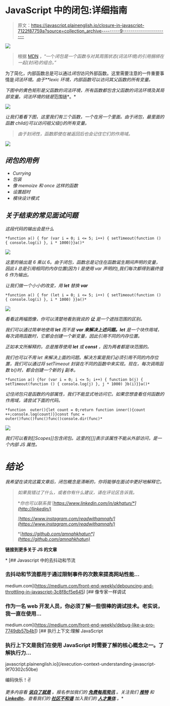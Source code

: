 # JavaScript 中的闭包:详细指南

> 原文：<https://javascript.plainenglish.io/closure-in-javascript-7122f87759a?source=collection_archive---------9----------------------->

![](img/11de43635cf796278d65c17d194b043b.png)

> 根据 [MDN](https://developer.mozilla.org/en-US/docs/Web/JavaScript/Closures) ，“一个*闭包是一个函数与对其周围状态(词法环境)的引用捆绑在一起(封闭)的组合。”*

为了简化，内部函数总是可以通过*闭包*访问外部函数。这里需要注意的一件重要事情是*词法环境。*由于**l*exic 环境，内部函数可以访问其父函数的所有变量。*

*下图中的黄色矩形是父函数的词法环境，所有函数都包含父函数的词法环境及其局部变量。词法环境的链是*范围链*。*

*![](img/13f01a8e225f6eed8ebc009dbebca210.png)*

*让我们看看下图，这里我们有三个函数，一个在另一个里面。由于闭包，最里面的函数 child()可以访问祖父级()的所有变量。*

> *由于封闭性，函数即使在被返回后也会记住它们的作用域。*

*![](img/00318ccfdf206f4e183850a483b63920.png)*

## *闭包的用例*

*   *Currying*
*   *包装*
*   *像 memoize 和 once 这样的函数*
*   *设置超时*
*   *模块设计模式*

## *关于结束的常见面试问题*

*这段代码的输出会是什么*

```
*function a() { for (var i = 0; i <= 5; i++) { setTimeout(function () { console.log(i) }, i * 1000)}}a()*
```

*![](img/12bea8bd7185feee0faf18622d77389f.png)*

*这里的输出是 6 乘以 6。由于闭包，函数总是记住在函数诞生期间声明的变量，因此 **i** 总是引用相同的内存位置(因为 I 是使用 var 声明的),我们每次都得到最终值 6 作为输出。*

*让我们做一个小小的改变，用 **let** 替换 **var***

```
*function a() { for (let i = 0; i <= 5; i++) { setTimeout(function () { console.log(i) }, i * 1000) }}a()*
```

*![](img/9c89fe3d017b2ed2ebc9dcffe5488c07.png)*

**看看这两幅图像，你可以清楚地看到我说的* ***让*** *是一个遮挡范围的区别。**

*我们可以通过简单地使用 **let** 而不是 **var 来解决上述问题。let** 是一个块作用域，每次调用函数时，它都会创建一个新变量，因此引用不同的内存位置。*

*正如本文所解释的，总是推荐使用 **let** 或 **const** ，因为两者都是块范围的。*

*我们也可以不用 let 来解决上面的问题。解决方案是我们必须引用不同的内存位置，我们可以通过将 setTimeout 封装在不同的函数中来实现。现在，每次调用函数 b()时，都会创建一个新的 **j** 副本。*

```
*function a() {for (var i = 0; i <= 5; i++) { function b(j) { setTimeout(function () { console.log(j) }, j * 1000) }b(i)}}a()*
```

*记住闭包只是函数的内部属性，我们不能显式地访问它。如果您想查看任何函数的作用域，请尝试下面的代码。*

```
*function  outer(){let count = 0;return function inner(){count ++;console.log(count)}}const func = outer()func()func()func()console.dir(func)*
```

*![](img/c346f399ec3e78af313915f2704586d1.png)*

*我们可以看到[[Scopes]]包含闭包。这里的[[]]表示该属性不能从外部访问，是一个内部 JS 属性。*

# *结论*

*我希望在读完这篇文章后，闭包概念是清晰的，你将能够在面试中更好地解释它。*

> *如果我错过了什么，或者你有什么建议，请在评论区告诉我。*
> 
> **你也可以联系我* [*https://www.linkedin.com/in/akhatun/*](http://linkedin/)*
> 
> *[https://www.instagram.com/readwithamnah/](https://www.instagram.com/readwithamnah/)*
> 
> *[*https://github.com/amnahkhatun*](https://github.com/amnahkhatun)*

**链接到更多关于 JS 的文章**

*[](https://medium.com/front-end-weekly/debouncing-and-throttling-in-javascript-3c8f8cf5e645) [## Javascript 中的去抖动和节流

### 去抖动和节流都用于通过限制事件的次数来提高网站性能…

medium.com](https://medium.com/front-end-weekly/debouncing-and-throttling-in-javascript-3c8f8cf5e645) [](https://medium.com/front-end-weekly/debug-like-a-pro-7749db57b4b1) [## 像专家一样调试

### 作为一名 web 开发人员，你必须了解一些很棒的调试技术。老实说，我一直在使用…

medium.com](https://medium.com/front-end-weekly/debug-like-a-pro-7749db57b4b1) [](/execution-context-understanding-javascript-9f70302c50be) [## 执行上下文:理解 JavaScript

### 执行上下文是我们在使用 JavaScript 时需要了解的核心概念之一。了解执行力…

javascript.plainenglish.io](/execution-context-understanding-javascript-9f70302c50be) 

编码快乐！✌️

*更多内容看* [***说白了就是***](https://plainenglish.io/) *。报名参加我们的* [***免费每周简讯***](http://newsletter.plainenglish.io/) *。关注我们* [***推特***](https://twitter.com/inPlainEngHQ) *和*[***LinkedIn***](https://www.linkedin.com/company/inplainenglish/)*。查看我们的* [***社区不和谐***](https://discord.gg/GtDtUAvyhW) *加入我们的* [***人才集体***](https://inplainenglish.pallet.com/talent/welcome) *。**